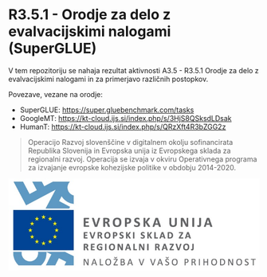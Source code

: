 # R3.5.1 - Orodje za delo z evalvacijskimi nalogami (SuperGLUE)

V tem repozitoriju se nahaja rezultat aktivnosti A3.5 - R3.5.1 Orodje za delo z evalvacijskimi nalogami in za primerjavo različnih postopkov.

Povezave, vezane na orodje:
* SuperGLUE: https://super.gluebenchmark.com/tasks
* GoogleMT: https://kt-cloud.ijs.si/index.php/s/3HjS8QSksdLDsak
* HumanT: https://kt-cloud.ijs.si/index.php/s/QRzXft4R3bZGG2z


> Operacijo Razvoj slovenščine v digitalnem okolju sofinancirata Republika Slovenija in Evropska unija iz Evropskega sklada za regionalni razvoj. Operacija se izvaja v okviru Operativnega programa za izvajanje evropske kohezijske politike v obdobju 2014-2020.

![](Logo_EKP_sklad_za_regionalni_razvoj_SLO_slogan.jpg)
